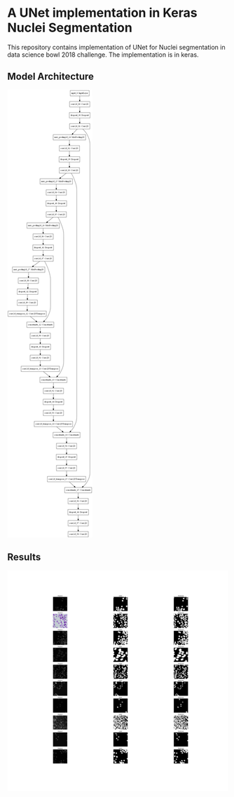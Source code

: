 # A UNet implementation in Keras Nuclei Segmentation

This repository contains implementation of UNet for Nuclei segmentation in data science bowl 2018 challenge. The implementation is in keras.

## Model Architecture

![The Model](model.png)

## Results


![Result1](Results.png)

